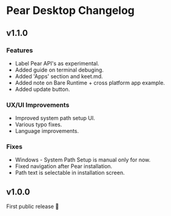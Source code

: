 # Pear Desktop Changelog

## v1.1.0

### Features
- Label Pear API's as experimental.
- Added guide on terminal debuging.
- Added 'Apps' section and keet.md.
- Added note on Bare Runtime + cross platform app example.
- Added update button.

### UX/UI Improvements
- Improved system path setup UI.
- Various typo fixes.
- Language improvements.

### Fixes
- Windows - System Path Setup is manual only for now.
- Fixed navigation after Pear installation.
- Path text is selectable in installation screen.

## v1.0.0

First public release 🍐
